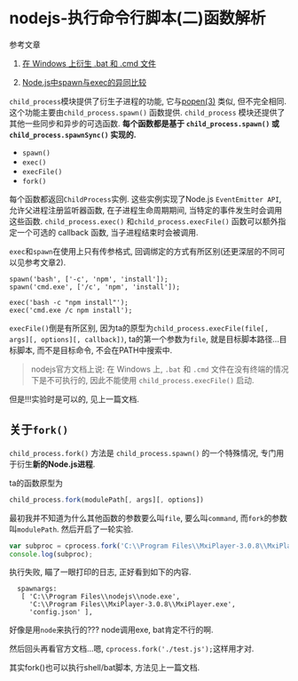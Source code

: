 # nodejs-执行命令行脚本(二)函数解析

参考文章

1. [在 Windows 上衍生 .bat 和 .cmd 文件](http://nodejs.cn/api/child_process.html#child_process_spawning_bat_and_cmd_files_on_windows)

2. [Node.js中spawn与exec的异同比较](https://segmentfault.com/a/1190000002913884)

`child_process`模块提供了衍生子进程的功能, 它与[popen(3)](http://man7.org/linux/man-pages/man3/popen.3.html) 类似, 但不完全相同. 这个功能主要由`child_process.spawn()` 函数提供. `child_process` 模块还提供了其他一些同步和异步的可选函数. **每个函数都是基于 `child_process.spawn()` 或 `child_process.spawnSync()` 实现的.**

- `spawn()`
- `exec()`
- `execFile()`
- `fork()`

每个函数都返回`ChildProcess`实例. 这些实例实现了Node.js `EventEmitter API`, 允许父进程注册监听器函数, 在子进程生命周期期间, 当特定的事件发生时会调用这些函数. `child_process.exec()` 和`child_process.execFile()` 函数可以额外指定一个可选的 callback 函数, 当子进程结束时会被调用.

`exec`和`spawn`在使用上只有传参格式, 回调绑定的方式有所区别(还更深层的不同可以见参考文章2).

```
spawn('bash', ['-c', 'npm', 'install']);
spawn('cmd.exe', ['/c', 'npm', 'install']);

exec('bash -c "npm install"');
exec('cmd.exe /c npm install');
```

`execFile()`倒是有所区别, 因为ta的原型为`child_process.execFile(file[, args][, options][, callback])`, ta的第一个参数为`file`, 就是目标脚本路径...目标脚本, 而不是目标命令, 不会在PATH中搜索中.

> nodejs官方文档上说: 在 Windows 上, `.bat` 和 `.cmd` 文件在没有终端的情况下是不可执行的, 因此不能使用 `child_process.execFile()` 启动.

但是!!!实验时是可以的, 见上一篇文档.

## 关于`fork()`

`child_process.fork()` 方法是 `child_process.spawn()` 的一个特殊情况, 专门用于衍生**新的Node.js进程**.

ta的函数原型为

```js
child_process.fork(modulePath[, args][, options])
```

最初我并不知道为什么其他函数的参数要么叫`file`, 要么叫`command`, 而`fork`的参数叫`modulePath`. 然后开启了一轮实验.

```js
var subproc = cprocess.fork('C:\\Program Files\\MxiPlayer-3.0.8\\MxiPlayer.exe', ['config.json'], {cwd: 'C:\\Program Files\\MxiPlayer-3.0.8'});
console.log(subproc);
```

执行失败, 瞄了一眼打印的日志, 正好看到如下的内容.

```
  spawnargs:
   [ 'C:\\Program Files\\nodejs\\node.exe',
     'C:\\Program Files\\MxiPlayer-3.0.8\\MxiPlayer.exe',
     'config.json' ],
```

好像是用`node`来执行的??? node调用exe, bat肯定不行的啊.

然后回头再看官方文档...嗯, `cprocess.fork('./test.js');`这样用才对.

其实fork()也可以执行shell/bat脚本, 方法见上一篇文档.